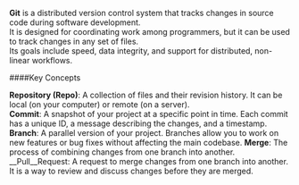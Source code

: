 __Git__ is a distributed version control system that tracks changes in source code during software development.  
It is designed for coordinating work among programmers, but  it can be used to track changes in any set of files.  
Its goals include speed, data integrity, and support for distributed, non-linear workflows. 

####Key Concepts

__Repository (Repo)__: A collection of files and their revision history. It can be local (on your computer) or remote (on a server).  
__Commit__: A snapshot of your project at a specific point in time. Each commit has a unique ID, a message describing the changes, and a timestamp.  
__Branch__: A parallel version of your project. Branches allow you to work on new features or bug fixes without affecting the main codebase.
__Merge__: The process of combining changes from one branch into another.  
__Pull__Request: A request to merge changes from one branch into another. It is a way to review and discuss changes before they are merged.

